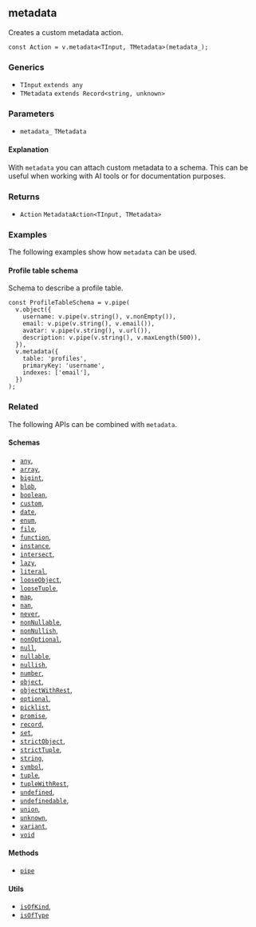 metadata
--------

Creates a custom metadata action.

    const Action = v.metadata<TInput, TMetadata>(metadata_);
    

### Generics

*   `TInput` `extends any`
*   `TMetadata` `extends Record<string, unknown>`

### Parameters

*   `metadata_` `TMetadata`

#### Explanation

With `metadata` you can attach custom metadata to a schema. This can be useful when working with AI tools or for documentation purposes.

### Returns

*   `Action` `MetadataAction<TInput, TMetadata>`

### Examples

The following examples show how `metadata` can be used.

#### Profile table schema

Schema to describe a profile table.

    const ProfileTableSchema = v.pipe(
      v.object({
        username: v.pipe(v.string(), v.nonEmpty()),
        email: v.pipe(v.string(), v.email()),
        avatar: v.pipe(v.string(), v.url()),
        description: v.pipe(v.string(), v.maxLength(500)),
      }),
      v.metadata({
        table: 'profiles',
        primaryKey: 'username',
        indexes: ['email'],
      })
    );
    

### Related

The following APIs can be combined with `metadata`.

#### Schemas

*   [`any`](any.md),
*   [`array`](array.md),
*   [`bigint`](bigint.md),
*   [`blob`](blob.md),
*   [`boolean`](boolean.md),
*   [`custom`](custom.md),
*   [`date`](date.md),
*   [`enum`](enum.md),
*   [`file`](file.md),
*   [`function`](function.md),
*   [`instance`](instance.md),
*   [`intersect`](intersect.md),
*   [`lazy`](lazy.md),
*   [`literal`](literal.md),
*   [`looseObject`](looseObject.md),
*   [`looseTuple`](looseTuple.md),
*   [`map`](map.md),
*   [`nan`](nan.md),
*   [`never`](never.md),
*   [`nonNullable`](nonNullable.md),
*   [`nonNullish`](nonNullish.md),
*   [`nonOptional`](nonOptional.md),
*   [`null`](null.md),
*   [`nullable`](nullable.md),
*   [`nullish`](nullish.md),
*   [`number`](number.md),
*   [`object`](object.md),
*   [`objectWithRest`](objectWithRest.md),
*   [`optional`](optional.md),
*   [`picklist`](picklist.md),
*   [`promise`](promise.md),
*   [`record`](record.md),
*   [`set`](set.md),
*   [`strictObject`](strictObject.md),
*   [`strictTuple`](strictTuple.md),
*   [`string`](string.md),
*   [`symbol`](symbol.md),
*   [`tuple`](tuple.md),
*   [`tupleWithRest`](tupleWithRest.md),
*   [`undefined`](undefined.md),
*   [`undefinedable`](undefinedable.md),
*   [`union`](union.md),
*   [`unknown`](unknown.md),
*   [`variant`](variant.md),
*   [`void`](void.md)

#### Methods

*   [`pipe`](pipe.md)

#### Utils

*   [`isOfKind`](isOfKind.md),
*   [`isOfType`](isOfType.md)